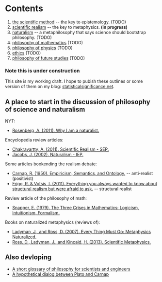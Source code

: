 Contents
================================================================================

1.  [the scientific method](scientific-method.html) -- the key to epistemology.   (TODO)
1.  [scientific realism](scientific-realism.html) -- the key to metaphysics.   **(in progress)**
1.  [naturalism](naturalism.html) -- a metaphilosophy that says science should bootstrap philosophy.  (TODO)
1.  [philosophy of mathematics](math.html)   (TODO)
1.  [philosophy of physics](physics.html)   (TODO)
1.  [ethics](ethics.html)   (TODO)
1.  [philosophy of future studies](future.html)   (TODO)


### Note this is under construction

This site is my working draft.  I hope to pubish these outlines or some version
of them on my blog: [statisticalsignificance.net](http://statisticalsignificance.net/).


A place to start in the discussion of philosophy of science and naturalism
--------------------------------------------------------------------------------

NYT:

-   [Rosenberg, A. (2011). Why I am a naturalist.](http://opinionator.blogs.nytimes.com/2011/09/17/why-i-am-a-naturalist/)

Encyclopedia review articles:

-   [Chakravartty, A. (2011). Scientific Realism - SEP.](http://plato.stanford.edu/entries/scientific-realism/)
-   [Jacobs, J. (2002). Naturalism - IEP.](http://www.iep.utm.edu/naturali/)

Some articles bookending the realism debate:

-   [Carnap, R. (1950). Empiricism, Semantics, and Ontology.](docs/1950.Carnap.Empiricism-Semantics-Ontology.pdf) -- anti-realist (positivist)
-   [Frigg, R. & Votsis, I. (2011). Everything you always wanted to know about structural realism but were afraid to ask.](docs/2011.Frigg-Votsis.Everything-you-always-wanted-to-know-about-structural-realism-but-were-afraid-to-ask.pdf) -- structural realist

Review article of the philosophy of math:

-   [Snapper, E. (1979). The Three Crises in Mathematics: Logicism, Intuitionism, Formalism.](docs/1979.Snapper.three-crises-in-mathematics.pdf)

Books on naturalized metaphysics (reviews of):

-   [Ladyman, J., and  Ross, D. (2007). Every Thing Must Go: Metaphysics Naturalized.](https://ndpr.nd.edu/news/24377-every-thing-must-go-metaphysics-naturalized/)
-   [Ross, D., Ladyman, J., and Kincaid, H. (2013). Scientific Metaphysics.](http://ndpr.nd.edu/news/41185-scientific-metaphysics/)


Also devloping
--------------------------------------------------------------------------------

-   [A short glossary of philosophy for scientists and engineers](glossary-of-philosophy-for-scientists.html)
-   [A hypothetical dialog between Plato and Carnap](reality-dialog.html)


